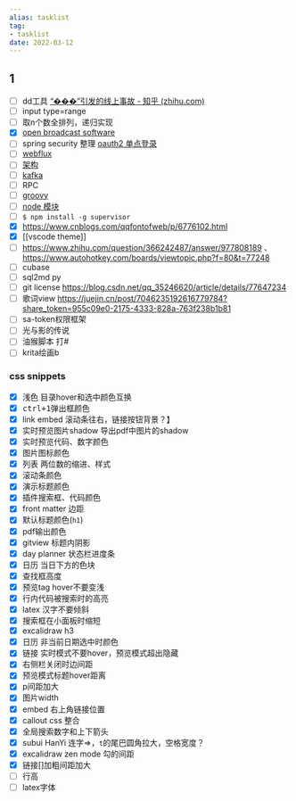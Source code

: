 ```yaml
---
alias: tasklist
tag:
- tasklist
date: 2022-03-12
---
```


## 1
- [ ] dd工具 [“���”引发的线上事故 - 知乎 (zhihu.com)](https://zhuanlan.zhihu.com/p/136963587)
- [ ] input type=range
- [ ] 取n个数全排列，递归实现
- [x] [open broadcast software](https://cdn-fastly.obsproject.com/downloads/OBS-Studio-27.2.3-Full-x64.zip)
- [ ] spring security 整理 [oauth2 单点登录](https://www.cnblogs.com/cjsblog/p/10548022.html)
- [ ] [webflux](https://blog.csdn.net/get_set/article/details/79480233)
- [ ] [架构](https://zhuanlan.zhihu.com/p/114876283)
- [ ] [kafka](https://www.cnblogs.com/jerrice/p/7194001.html)
- [ ] RPC
- [ ] [groovy](https://www.jianshu.com/p/e8dec95c4326)
- [ ] [node 模块](https://www.jianshu.com/p/95c13145ada8)
- [ ] `$ npm install -g supervisor`
- [x] https://www.cnblogs.com/qqfontofweb/p/6776102.html
- [x] [[vscode theme]] 
- [ ] https://www.zhihu.com/question/366242487/answer/977808189 、 https://www.autohotkey.com/boards/viewtopic.php?f=80&t=77248
- [ ] cubase
- [ ] sql2md py
- [ ] git license https://blog.csdn.net/qq_35246620/article/details/77647234
- [ ] 歌词view https://juejin.cn/post/7046235192616779784?share_token=955c09e0-2175-4333-828a-763f238b1b81
- [ ] sa-token权限框架
- [ ] 光与影的传说
- [ ] 油猴脚本 打#
- [ ] krita绘画b
### css snippets
- [x] 浅色 目录hover和选中颜色互换
- [x] <kbd>ctrl+1</kbd>弹出框颜色
- [x] link embed 滚动条往右，链接按钮背景？】
- [x] 实时预览图片shadow 导出pdf中图片的shadow
- [x] 实时预览代码、数字颜色
- [x] 图片图标颜色
- [x] 列表 两位数的缩进、样式
- [x] 滚动条颜色
- [x] 演示标题颜色
- [x] 插件搜索框、代码颜色
- [x] front matter 边距
- [x] 默认标题颜色(`h1`)
- [x] pdf输出颜色
- [x] gitview 标题内阴影
- [x] day planner 状态栏进度条
- [x] 日历 当日下方的色块
- [x] 查找框高度
- [x] 预览tag hover不要变浅
- [x] 行内代码被搜索时的高亮
- [x] latex 汉字不要倾斜
- [x] 搜索框在小面板时缩短
- [x] excalidraw h3
- [x] 日历 非当前日期选中时颜色
- [x] 链接 实时模式不要hover，预览模式超出隐藏
- [x] 右侧栏关闭时边间距
- [x] 预览模式标题hover距离
- [x] p间距加大
- [x] 图片width
- [x] embed 右上角链接位置
- [x] callout css 整合
- [x] 全局搜索数字和上下箭头
- [x] subui HanYi 连字=>，`t`的尾巴圆角拉大，空格宽度？
- [x] excalidraw zen mode 勾的间距
- [x] 链接[]加粗间距加大
- [ ] 行高
- [ ] latex字体
